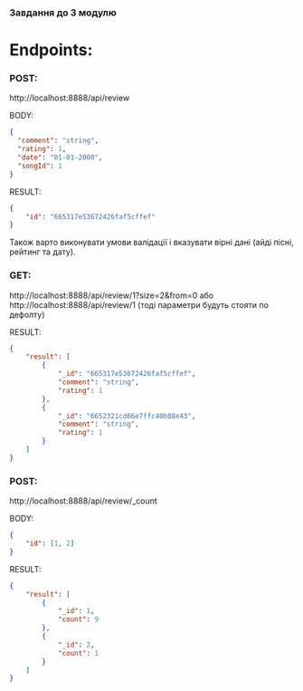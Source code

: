 ### Завдання до 3 модулю

# Endpoints:

### POST: 
http://localhost:8888/api/review

BODY: 
```json
{
  "comment": "string",
  "rating": 1,
  "date": "01-01-2000",
  "songId": 1
}
```

RESULT: 
```json
{
    "id": "665317e53672426faf5cffef"
}
```

Також варто виконувати умови валідації і вказувати вірні дані (айді пісні, рейтинг та дату).

### GET: 
http://localhost:8888/api/review/1?size=2&from=0 або http://localhost:8888/api/review/1 (тоді параметри будуть стояти по дефолту)

RESULT:
```json
{
    "result": [
        {
            "_id": "665317e53672426faf5cffef",
            "comment": "string",
            "rating": 1
        },
        {
            "_id": "6652321cd66e7ffc40b08e43",
            "comment": "string",
            "rating": 1
        }
    ]
}
```

### POST: 
http://localhost:8888/api/review/_count

BODY:
```json
{
    "id": [1, 2]
}
```

RESULT:
```json
{
    "result": [
        {
            "_id": 1,
            "count": 9
        },
        {
            "_id": 2,
            "count": 1
        }
    ]
}
```